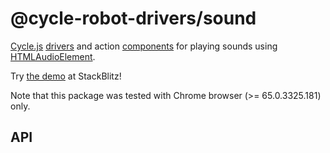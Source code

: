 <!-- This README.md is automatically generated. Edit the JSDoc comments in source code or the md files in docs/readmes/. -->

# @cycle-robot-drivers/sound

[Cycle.js](http://cycle.js.org/) [drivers](https://cycle.js.org/drivers.html) and action [components](https://cycle.js.org/components.html) for playing sounds using [HTMLAudioElement](https://developer.mozilla.org/en-US/docs/Web/API/HTMLAudioElement).

Try [the demo](https://stackblitz.com/edit/cycle-robot-drivers-demos-sound) at StackBlitz!

Note that this package was tested with Chrome browser (>= 65.0.3325.181) only.

## API

<!-- Start src/AudioPlayerAction.ts -->

<!-- End src/AudioPlayerAction.ts -->

<!-- Start src/audio_player.ts -->

<!-- End src/audio_player.ts -->

<!-- Start src/index.ts -->

<!-- End src/index.ts -->

